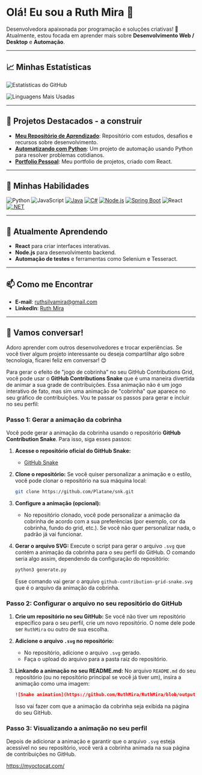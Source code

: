 # Olá! Eu sou a Ruth Mira 👋

Desenvolvedora apaixonada por programação e soluções criativas! 🚀  
Atualmente, estou focada em aprender mais sobre **Desenvolvimento Web / Desktop** e **Automação**.

---

## 📈 Minhas Estatísticas

![Estatísticas do GitHub](https://github-readme-stats.vercel.app/api?username=RuthMira&show_icons=true&theme=radical)

![Linguagens Mais Usadas](https://github-readme-stats.vercel.app/api/top-langs/?username=RuthMira&layout=compact&theme=radical)

---

## 🌟 Projetos Destacados - a construir

- [**Meu Repositório de Aprendizado**](https://github.com/RuthMira/learning-repository): Repositório com estudos, desafios e recursos sobre desenvolvimento.
- [**Automatizando com Python**](https://github.com/RuthMira/Projeto-RUDA): Um projeto de automação usando Python para resolver problemas cotidianos.
- [**Portfolio Pessoal**](https://github.com/RuthMira/meu-portifolio): Meu portfolio de projetos, criado com React.

---

## 🚀 Minhas Habilidades

![Python](https://img.shields.io/badge/Python-blue?style=flat&logo=python)
![JavaScript](https://img.shields.io/badge/JavaScript-yellow?style=flat&logo=javascript)
[![Java](https://img.shields.io/badge/Java-red?style=flat&logo=openjdk)](https://www.java.com/)
[![C#](https://img.shields.io/badge/C%23-purple?style=flat&logo=csharp)](https://learn.microsoft.com/en-us/dotnet/csharp/)
[![Node.js](https://img.shields.io/badge/Node.js-green?style=flat&logo=node.js)](https://nodejs.org/)
[![Spring Boot](https://img.shields.io/badge/Spring%20Boot-brightgreen?style=flat&logo=springboot)](https://spring.io/projects/spring-boot)
![React](https://img.shields.io/badge/React-blue?style=flat&logo=react)
[![.NET](https://img.shields.io/badge/.NET-blueviolet?style=flat&logo=dotnet)](https://dotnet.microsoft.com/)

---

## 🎯 Atualmente Aprendendo

- **React** para criar interfaces interativas.
- **Node.js** para desenvolvimento backend.
- **Automação de testes** e ferramentas como Selenium e Tesseract.

---

## 📫 Como me Encontrar

- **E-mail**: ruthsilvamira@gmail.com
- **LinkedIn**: [Ruth Mira](https://www.linkedin.com/in/ruthmira)

---

## 💬 Vamos conversar!

Adoro aprender com outros desenvolvedores e trocar experiências. Se você tiver algum projeto interessante ou deseja compartilhar algo sobre tecnologia, ficarei feliz em conversar! 😊



Para gerar o efeito de "jogo de cobrinha" no seu GitHub Contributions Grid, você pode usar o **GitHub Contributions Snake** que é uma maneira divertida de animar a sua grade de contribuições. Essa animação não é um jogo interativo de fato, mas sim uma animação de "cobrinha" que aparece no seu gráfico de contribuições. Vou te passar os passos para gerar e incluir no seu perfil:

### Passo 1: Gerar a animação da cobrinha
Você pode gerar a animação da cobrinha usando o repositório **GitHub Contribution Snake**. Para isso, siga esses passos:

1. **Acesse o repositório oficial do GitHub Snake:**
   - [GitHub Snake](https://github.com/Platane/snk)

2. **Clone o repositório:**
   Se você quiser personalizar a animação e o estilo, você pode clonar o repositório na sua máquina local:

   ```bash
   git clone https://github.com/Platane/snk.git
   ```

3. **Configure a animação (opcional):**
   - No repositório clonado, você pode personalizar a animação da cobrinha de acordo com a sua preferências (por exemplo, cor da cobrinha, fundo do grid, etc.). Se você não quer personalizar nada, o padrão já vai funcionar.

4. **Gerar o arquivo SVG:**
   Execute o script para gerar o arquivo `.svg` que contém a animação da cobrinha para o seu perfil do GitHub. O comando seria algo assim, dependendo da configuração do repositório:

   ```bash
   python3 generate.py
   ```

   Esse comando vai gerar o arquivo `github-contribution-grid-snake.svg` que é o arquivo da animação da cobrinha.

### Passo 2: Configurar o arquivo no seu repositório do GitHub

1. **Crie um repositório no seu GitHub:**
   Se você não tiver um repositório específico para o seu perfil, crie um novo repositório. O nome dele pode ser `RuthMira` ou outro de sua escolha.

2. **Adicione o arquivo `.svg` no repositório:**
   - No repositório, adicione o arquivo `.svg` gerado.
   - Faça o upload do arquivo para a pasta raiz do repositório.

3. **Linkando a animação no seu README.md:**
   No arquivo `README.md` do seu repositório (ou no repositório principal se você já tiver um), insira a animação como uma imagem:

   ```markdown
   ![Snake animation](https://github.com/RuthMira/RuthMira/blob/output/github-contribution-grid-snake.svg)
   ```

   Isso vai fazer com que a animação da cobrinha seja exibida na página do seu GitHub.

### Passo 3: Visualizando a animação no seu perfil

Depois de adicionar a animação e garantir que o arquivo `.svg` esteja acessível no seu repositório, você verá a cobrinha animada na sua página de contribuições no GitHub.

 https://myoctocat.com/

